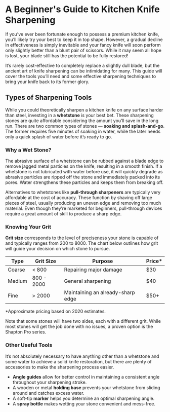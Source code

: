 # A Beginner's Guide to Kitchen Knife Sharpening
If you’ve ever been fortunate enough to possess a premium kitchen knife, you’ll likely try your best to keep it in top shape. However, a gradual decline in effectiveness is simply inevitable and your fancy knife will soon perform only slightly better than a blunt pair of scissors. While it may seem all hope is lost, your blade still has the potential to be fully restored! 

It’s rarely cost-effective to completely replace a slightly dull blade, but the ancient art of knife sharpening can be intimidating for many. This guide will cover the tools you’ll need and some effective sharpening techniques to bring your knife back to its former glory.

## Types of Sharpening Tools<a name="types-of-sharpening-tools"></a>
While you could theoretically sharpen a kitchen knife on any surface harder than steel, investing in a **whetstone** is your best bet. These sharpening stones are quite affordable considering the amount you’ll save in the long run. There are two common types of stones — **soaking and splash-and-go**. The former requires five minutes of soaking in water, while the later needs only a quick splash of water before it’s ready to go.

### Why a Wet Stone?
The abrasive surface of a whetstone can be rubbed against a blade edge to remove jagged metal particles on the knife, resulting in a smooth finish. If a whetstone is not lubricated with water before use, it will quickly degrade as abrasive particles are ripped off the stone and immediately packed into its pores. Water strengthens these particles and keeps them from breaking off.

Alternatives to whetstones like **pull-through sharpeners** are typically very affordable at the cost of accuracy. These function by shaving off large pieces of steel, usually producing an uneven edge and removing too much material. Even though they’re marketed for beginners, pull-through devices require a great amount of skill to produce a sharp edge.

### Knowing Your Grit
**Grit size** corresponds to the level of preciseness your stone is capable of and typically ranges from 200 to 8000. The chart below outlines how grit will guide your decision on which stone to pursue.

| Type | Grit Size | Purpose | Price* |
| ------ | ------ | ------ | ------ |
| Coarse | < 800 | Repairing major damage | $30 |
| Medium | 800 - 2000 | General sharpening | $40 |
| Fine | > 2000 | Maintaining an already-sharp edge | $50+ |

*Approximate pricing based on 2020 estimates.

Note that some stones will have two sides, each with a different grit. While most stones will get the job done with no issues, a proven option is the Shapton Pro series.

### Other Useful Tools
It’s not absolutely necessary to have anything other than a whetstone and some water to achieve a solid knife restoration, but there are plenty of accessories to make the sharpening process easier.
* **Angle guides** allow for better control in maintaining a consistent angle throughout your sharpening stroke.
* A wooden or metal **holding base** prevents your whetstone from sliding around and catches excess water.
* A soft-tip **marker** helps you determine an optimal sharpening angle.
* A **spray bottle** makes wetting your stone convenient and mess-free.
